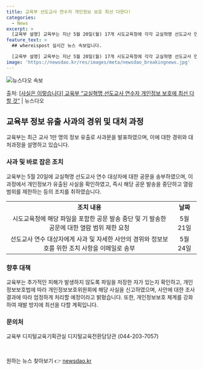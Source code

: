```yaml
---
title: 교육부 선도교사 연수자 개인정보 보호 최선 다한다!
categories:
  - News
excerpt: >
  [교육부 설명] 교육부는 지난 5월 20일(월) 17개 시도교육청에 각각 교실혁명 선도교사 연수 대상자 선정…
feature_text: >
  ## whereispost 실시간 뉴스 속보입니다.

  [교육부 설명] 교육부는 지난 5월 20일(월) 17개 시도교육청에 각각 교실혁명 선도교사 연수 대상자 선정…
image: 'https://newsdao.kr/res/images/meta/newsdao_breakingnews.jpg'
---
```


![뉴스다오 속보](https://newsdao.kr/res/images/meta/newsdao_breakingnews.jpg)

<p>출처: <a href="https://newsdao.kr/3934" rel="dofollow">[사실은 이렇습니다] 교육부 “교실혁명 선도교사 연수자 개인정보 보호에 최선 다할 것”</a> | 뉴스다오</p>

<h2 data-ke-size="size26">교육부 정보 유출 사과의 경위 및 대처 과정</h2>
<p data-ke-size="size16">교육부는 최근 교사 1만 명의 정보 유출로 사과문을 발표하였으며, 이에 대한 경위와 대처과정을 설명하고 있습니다.</p>

<h3>사과 및 바로 잡은 조치</h3>
<p data-ke-size="size16">교육부는 5월 20일에 교실혁명 선도교사 연수 대상자에 대한 공문을 송부하였으며, 이 과정에서 개인정보가 유출된 사실을 확인하였고, 즉시 해당 공문 발송을 중단하고 열람 범위를 제한하는 등의 조치를 취하였습니다.</p>
<table>
	<tr>
		<td style="text-align: center; height: 17px;"><b>조치 내용</b></td>
		<td style="text-align: center; height: 17px;"><b>날짜</b></td>
	</tr>
	<tr>
		<td style="text-align: center; height: 17px;">시도교육청에 해당 파일을 포함한 공문 발송 중단 및 기 발송한 공문에 대한 열람 범위 제한 요청</td>
		<td style="text-align: center; height: 17px;">5월 21일</td>
	</tr>
	<tr>
		<td style="text-align: center; height: 17px;">선도교사 연수 대상자에게 사과 및 자세한 사안의 경위와 정보보호를 위한 조치 사항을 이메일로 송부</td>
		<td style="text-align: center; height: 17px;">5월 24일</td>
	</tr>
</table>

<h3>향후 대책</h3>
<p data-ke-size="size16">교육부는 추가적인 피해가 발생하지 않도록 파일을 저장한 자가 있는지 확인하고, 개인정보보호법에 따라 개인정보보호위원회에 해당 사실을 신고하였으며, 사안에 대한 조사결과에 따라 엄정하게 처리할 예정이라고 밝혔습니다. 또한, 개인정보보호 체계를 강화하여 재발 방지에 최선을 다할 계획입니다.</p>

<h3>문의처</h3>
<p data-ke-size="size16">교육부 디지털교육기획관실 디지털교육전환담당관 (044-203-7057)</p>

<p data-ke-size="size16">&nbsp;</p> 

원하는 뉴스 찾아보기 👉 <a href="https://newsdao.kr" rel="dofollow">newsdao.kr</a>



